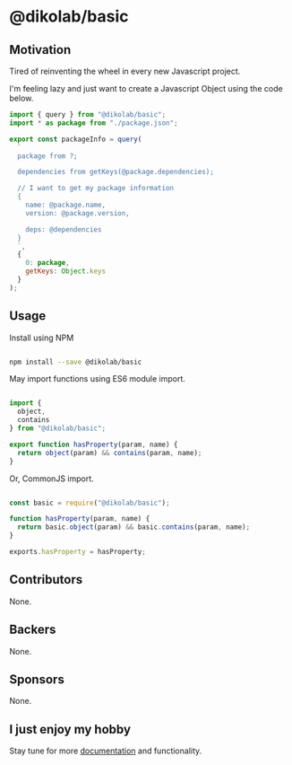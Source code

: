 # @dikolab/basic

## Motivation

Tired of reinventing the wheel in every new Javascript project.

I'm feeling lazy and just want to create a Javascript Object using the code below.

```js
import { query } from "@dikolab/basic";
import * as package from "./package.json";

export const packageInfo = query(
  `
  package from ?;

  dependencies from getKeys(@package.dependencies);

  // I want to get my package information
  {
    name: @package.name,
    version: @package.version,

    deps: @dependencies
  }
  `,
  {
    0: package,
    getKeys: Object.keys
  }
);

```

## Usage

Install using NPM

```sh

npm install --save @dikolab/basic

```

May import functions using ES6 module import.

```js

import {
  object,
  contains
} from "@dikolab/basic";

export function hasProperty(param, name) {
  return object(param) && contains(param, name);
}

```

Or, CommonJS import.

```js

const basic = require("@dikolab/basic");

function hasProperty(param, name) {
  return basic.object(param) && basic.contains(param, name);
}

exports.hasProperty = hasProperty;

```

## Contributors

None.


## Backers

None.

## Sponsors

None.

## I just enjoy my hobby

Stay tune for more [documentation](https://dikoconsunji.com/javascript/dikolab-basic) and functionality.
